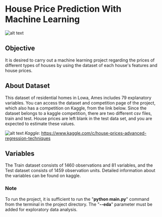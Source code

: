 # House Price Prediction With Machine Learning

![alt text](https://i.pinimg.com/originals/b1/cf/53/b1cf530756b23930aab499c1a11b443c.gif)

## Objective 
It is desired to carry out a machine learning project regarding the prices of different types of houses by using the dataset of each house's features and house prices.

## About Dataset
This dataset of residential homes in Lowa, Ames includes 79 explanatory variables.
You can access the dataset and competition page of the project, which also has a competition on Kaggle, from the link below.
Since the dataset belongs to a kaggle competition, there are two different csv files, train and test.
House prices are left blank in the test data set, and you are expected to estimate these values.<br>

![alt text](https://www.reno.gov/Home/ShowImage?id=7739&t=635620964226970000)
*Kaggle*: https://www.kaggle.com/c/house-prices-advanced-regression-techniques

## Variables
The Train dataset consists of 1460 observations and 81 variables, and the Test dataset consists of 1459 observation units. Detailed information about the variables can be found on kaggle.

### Note
To run the project, it is sufficient to run the "**python main.py**" command from the terminal in the project directory. The "**--eda**" parameter must be added for exploratory data analysis.